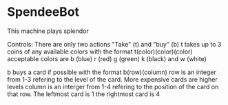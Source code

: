 # SpendeeBot
This machine plays splendor

Controls:
There are only two actions "Take" (t) and "buy" (b)
t takes up to 3 coins of any available colors with the format
t(color)(color)(color)
acceptable colors are b (blue) r (red) g (green) k (black) and w (white)

b buys a card if possible with the format
b(row)(column)
row is an integer from 1-3 refering to the level of the card. More expensive cards are higher levels
column is an interger from 1-4 refering to the position of the card on that row. 
The leftmost card is 1 the rightmost card is 4
